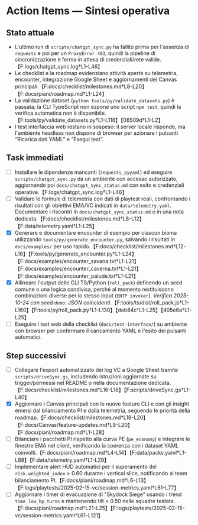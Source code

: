 # Action Items — Sintesi operativa

## Stato attuale
- L'ultimo run di `scripts/chatgpt_sync.py` ha fallito prima per l'assenza di `requests` e poi per un `ProxyError 403`, quindi la pipeline di sincronizzazione è ferma in attesa di credenziali/rete valide.【F:logs/chatgpt_sync.log†L1-L46】
- Le checklist e la roadmap evidenziano attività aperte su telemetria, encounter, integrazione Google Sheet e aggiornamenti dei Canvas principali.【F:docs/checklist/milestones.md†L8-L20】【F:docs/piani/roadmap.md†L1-L24】
- La validazione dataset (`python tools/py/validate_datasets.py`) è passata; la CLI TypeScript non espone uno script `npm test`, quindi la verifica automatica non è disponibile.【F:tools/py/validate_datasets.py†L1-L116】【06509d†L1-L2】
- I test interfaccia web restano in sospeso: il server locale risponde, ma l'ambiente headless non dispone di browser per azionare i pulsanti “Ricarica dati YAML” e “Esegui test”.

## Task immediati
- [ ] Installare le dipendenze mancanti (`requests`, `pyyaml`) ed eseguire `scripts/chatgpt_sync.py` da un ambiente con accesso autorizzato, aggiornando poi `docs/chatgpt_sync_status.md` con esito e credenziali operative.【F:logs/chatgpt_sync.log†L1-L46】
- [ ] Validare le formule di telemetria con dati di playtest reali, confrontando i risultati con gli obiettivi EMA/VC indicati in `data/telemetry.yaml`. Documentare i riscontri in `docs/chatgpt_sync_status.md` o in una nota dedicata.【F:docs/checklist/milestones.md†L8-L12】【F:data/telemetry.yaml†L1-L25】
- [x] Generare e documentare encounter di esempio per ciascun bioma utilizzando `tools/py/generate_encounter.py`, salvando i risultati in `docs/examples/` per uso rapido.【F:docs/checklist/milestones.md†L12-L16】【F:tools/py/generate_encounter.py†L1-L24】【F:docs/examples/encounter_savana.txt†L1-L21】【F:docs/examples/encounter_caverna.txt†L1-L21】【F:docs/examples/encounter_palude.txt†L1-L21】
- [x] Allineare l'output delle CLI TS/Python (`roll_pack`) definendo un seed comune o una logica condivisa, perché al momento restituiscono combinazioni diverse per lo stesso input (`ENTP invoker`). _Verifica 2025-10-24 con seed `demo`: JSON coincidenti._【F:tools/ts/dist/roll_pack.js†L1-L160】【F:tools/py/roll_pack.py†L1-L130】【deb84c†L1-L25】【405e6a†L1-L25】
- [ ] Eseguire i test web della checklist (`docs/test-interface/`) su ambiente con browser per confermare il caricamento YAML e l'esito dei pulsanti automatici.

## Step successivi
- [ ] Collegare l'export automatizzato dei log VC a Google Sheet tramite `scripts/driveSync.gs`, includendo istruzioni aggiornate su trigger/permessi nel README o nella documentazione dedicata.【F:docs/checklist/milestones.md†L16-L18】【F:scripts/driveSync.gs†L1-L40】
- [x] Aggiornare i Canvas principali con le nuove feature CLI e con gli insight emersi dal bilanciamento PI e dalla telemetria, seguendo le priorità della roadmap.【F:docs/checklist/milestones.md†L18-L20】【F:docs/Canvas/feature-updates.md†L9-L20】【F:docs/piani/roadmap.md†L1-L28】
- [ ] Bilanciare i pacchetti PI rispetto alla curva PE (`pe_economy`) e integrare le finestre EMA nel client, verificando la coerenza con i dataset YAML coinvolti.【F:docs/piani/roadmap.md†L4-L14】【F:data/packs.yaml†L1-L88】【F:data/telemetry.yaml†L1-L29】
- [ ] Implementare alert HUD automatici per il superamento del `risk.weighted_index` > 0.60 durante i vertical slice, notificando al team bilanciamento PI.【F:docs/piani/roadmap.md†L6-L13】【F:logs/playtests/2025-02-15-vc/session-metrics.yaml†L61-L77】
- [ ] Aggiornare i timer di evacuazione di "Skydock Siege" usando i trend `time_low_hp_turns` e mantenendo tilt < 0.50 nelle squadre testate.【F:docs/piani/roadmap.md†L21-L25】【F:logs/playtests/2025-02-15-vc/session-metrics.yaml†L61-L121】

